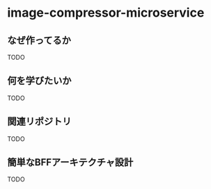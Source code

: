 # image-compressor-microservice

## なぜ作ってるか

TODO


## 何を学びたいか

TODO

## 関連リポジトリ

TODO


## 簡単なBFFアーキテクチャ設計

TODO